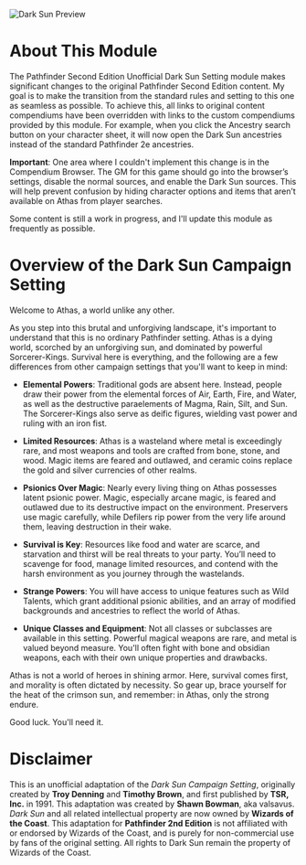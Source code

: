 ![Dark Sun Preview]([http://url/to/img.png](https://raw.githubusercontent.com/gryvon/pf2e-dark-sun-setting/refs/heads/main/assets/images/preview.webp))

# About This Module

The Pathfinder Second Edition Unofficial Dark Sun Setting module makes significant changes to the original Pathfinder Second Edition content. My goal is to make the transition from the standard rules and setting to this one as seamless as possible. To achieve this, all links to original content compendiums have been overridden with links to the custom compendiums provided by this module. For example, when you click the Ancestry search button on your character sheet, it will now open the Dark Sun ancestries instead of the standard Pathfinder 2e ancestries.

**Important**: One area where I couldn't implement this change is in the Compendium Browser. The GM for this game should go into the browser’s settings, disable the normal sources, and enable the Dark Sun sources. This will help prevent confusion by hiding character options and items that aren’t available on Athas from player searches.

Some content is still a work in progress, and I'll update this module as frequently as possible.

# Overview of the Dark Sun Campaign Setting

Welcome to Athas, a world unlike any other.

As you step into this brutal and unforgiving landscape, it's important to understand that this is no ordinary Pathfinder setting. Athas is a dying world, scorched by an unforgiving sun, and dominated by powerful Sorcerer-Kings. Survival here is everything, and the following are a few differences from other campaign settings that you'll want to keep in mind:

* **Elemental Powers**: Traditional gods are absent here. Instead, people draw their power from the elemental forces of Air, Earth, Fire, and Water, as well as the destructive paraelements of Magma, Rain, Silt, and Sun. The Sorcerer-Kings also serve as deific figures, wielding vast power and ruling with an iron fist.

* **Limited Resources**: Athas is a wasteland where metal is exceedingly rare, and most weapons and tools are crafted from bone, stone, and wood. Magic items are feared and outlawed, and ceramic coins replace the gold and silver currencies of other realms.

* **Psionics Over Magic**: Nearly every living thing on Athas possesses latent psionic power. Magic, especially arcane magic, is feared and outlawed due to its destructive impact on the environment. Preservers use magic carefully, while Defilers rip power from the very life around them, leaving destruction in their wake.

* **Survival is Key**: Resources like food and water are scarce, and starvation and thirst will be real threats to your party. You’ll need to scavenge for food, manage limited resources, and contend with the harsh environment as you journey through the wastelands.

* **Strange Powers**: You will have access to unique features such as Wild Talents, which grant additional psionic abilities, and an array of modified backgrounds and ancestries to reflect the world of Athas.

* **Unique Classes and Equipment**: Not all classes or subclasses are available in this setting. Powerful magical weapons are rare, and metal is valued beyond measure. You'll often fight with bone and obsidian weapons, each with their own unique properties and drawbacks.

Athas is not a world of heroes in shining armor. Here, survival comes first, and morality is often dictated by necessity. So gear up, brace yourself for the heat of the crimson sun, and remember: in Athas, only the strong endure.

Good luck. You'll need it.

# Disclaimer

This is an unofficial adaptation of the *Dark Sun Campaign Setting*, originally created by **Troy Denning** and **Timothy Brown**, and first published by **TSR, Inc.** in 1991. This adaptation was created by **Shawn Bowman**, aka valsavus. *Dark Sun* and all related intellectual property are now owned by **Wizards of the Coast**. This adaptation for **Pathfinder 2nd Edition** is not affiliated with or endorsed by Wizards of the Coast, and is purely for non-commercial use by fans of the original setting. All rights to Dark Sun remain the property of Wizards of the Coast.
